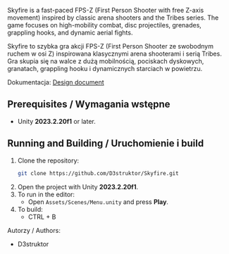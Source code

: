 Skyfire is a fast-paced FPS-Z (First Person Shooter with free Z-axis movement) inspired by classic arena shooters and the Tribes series. The game focuses on high-mobility combat, disc projectiles, grenades, grappling hooks, and dynamic aerial fights.

Skyfire to szybka gra akcji FPS-Z (First Person Shooter ze swobodnym ruchem w osi Z) inspirowana klasycznymi arena shooterami i serią Tribes. Gra skupia się na walce z dużą mobilnością, pociskach dyskowych, granatach, grappling hooku i dynamicznych starciach w powietrzu.

Dokumentacja: [Design document](https://drive.google.com/file/d/1uEY4UUehbGR6kQkXIYZ9iuKVF5GAE2Nz/view?usp=sharing)

## Prerequisites / Wymagania wstępne
- Unity **2023.2.20f1** or later.

## Running and Building / Uruchomienie i build
1. Clone the repository:
   ```bash
   git clone https://github.com/D3struktor/Skyfire.git
   ```
2. Open the project with Unity **2023.2.20f1**.
3. To run in the editor:
   - Open `Assets/Scenes/Menu.unity` and press **Play**.
4. To build:
   - CTRL + B
     
Autorzy / Authors:
- D3struktor
